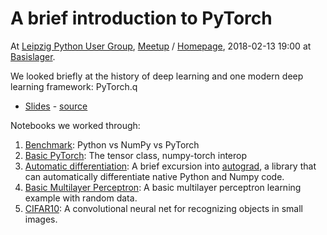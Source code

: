A brief introduction to PyTorch
===============================

At [Leipzig Python User Group](https://twitter.com/lpyug),
[Meetup](https://www.meetup.com/de-DE/Leipzig-Python-User-Group/) /
[Homepage](https://lpug.github.io/), 2018-02-13 19:00 at
[Basislager](https://www.basislager.co/).

We looked briefly at the history of deep learning and one modern deep learning framework: PyTorch.q

* [Slides](https://github.com/miku/pytorch-tour/blob/master/Slides.pdf) - [source](https://github.com/miku/pytorch-tour/blob/master/Slides.md)

Notebooks we worked through:

1. [Benchmark](https://github.com/miku/pytorch-tour/blob/master/1%20Benchmarks%20(python%20vs%20numpy).ipynb):
   Python vs NumPy vs PyTorch
2. [Basic
   PyTorch](https://github.com/miku/pytorch-tour/blob/master/2%20Basic%20PyTorch.ipynb):
   The tensor class, numpy-torch interop
3. [Automatic
   differentiation](https://github.com/miku/pytorch-tour/blob/master/3%20Autograd.ipynb):
   A brief excursion into [autograd](https://github.com/HIPS/autograd), a
   library that can automatically differentiate native Python and Numpy code.
4. [Basic Multilayer
   Perceptron](https://github.com/miku/pytorch-tour/blob/master/4%20Basic%20MLP.ipynb): A
   basic multilayer perceptron learning example with random data.
5. [CIFAR10](https://github.com/miku/pytorch-tour/blob/master/5%20CIFAR10.ipynb): A
   convolutional neural net for recognizing objects in small images.
